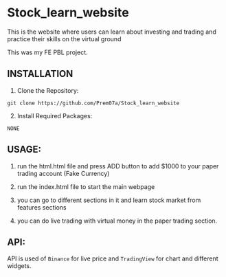 # Stock_learn_website
This is the website where users can learn about investing and trading and practice their skills on the virtual ground

This was my FE PBL project.

## INSTALLATION

1. Clone the Repository:
```
git clone https://github.com/Prem07a/Stock_learn_website
```

2. Install Required Packages:
```
NONE
```

## USAGE:

1. run the html.html file and press ADD button to add $1000 to your paper trading account (Fake Currency)

2. run the index.html file to start the main webpage

3. you can go to different sections in it and learn stock market from features sections

4. you can do live trading with virtual money in the paper trading section.

## API:

API is used of `Binance` for live price and `TradingView` for chart and different widgets.

